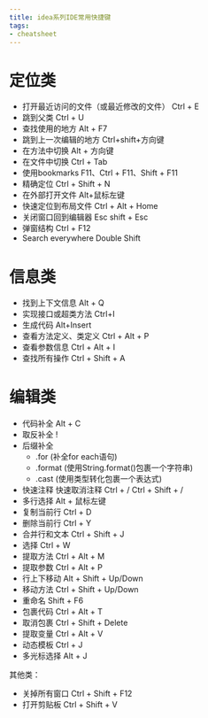 ```yaml
---
title: idea系列IDE常用快捷键
tags:
- cheatsheet
---
```


# 定位类

*	打开最近访问的文件（或最近修改的文件）
	Ctrl + E
*	跳到父类
	Ctrl + U
*	查找使用的地方
	Alt + F7
*	跳到上一次编辑的地方
	Ctrl+shift+方向键
*	在方法中切换
	Alt + 方向键
*	在文件中切换
	Ctrl + Tab
*	使用bookmarks
	F11、Ctrl + F11、Shift + F11
*	精确定位
	Ctrl + Shift + N
*	在外部打开文件
	Alt+鼠标左键
*	快速定位到布局文件
	Ctrl + Alt + Home
*	关闭窗口回到编辑器
	Esc shift + Esc
*	弹窗结构	Ctrl + F12			
*	Search everywhere  	Double Shift

# 信息类

*	找到上下文信息
	Alt + Q
*	实现接口或超类方法
	Ctrl+I
* 	生成代码
	Alt+Insert
*	查看方法定义、类定义
	Ctrl + Alt +  P
*	查看参数信息
	Ctrl + Alt + I
*	查找所有操作
	Ctrl + Shift + A

# 编辑类

*	代码补全 Alt + C
*	取反补全 !
*	后缀补全
	*	.for (补全for each语句)
	*	.format (使用String.format()包裹一个字符串)
	*	.cast (使用类型转化包裹一个表达式)
*	快速注释 快速取消注释  Ctrl + / Ctrl + Shift + /
*	多行选择 Alt + 鼠标左键
*	复制当前行 Ctrl + D
*	删除当前行 Ctrl + Y
*   合并行和文本 Ctrl + Shift + J
*	选择	Ctrl + W
*	提取方法 Ctrl + Alt + M
*   提取参数 Ctrl + Alt + P
*	行上下移动 Alt + Shift + Up/Down
*	移动方法 Ctrl + Shift + Up/Down
*	重命名 Shift + F6
*	包裹代码 Ctrl + Alt + T
*	取消包裹 Ctrl + Shift + Delete
*	提取变量 Ctrl + Alt + V
*   动态模板 Ctrl + J
*	多光标选择 Alt + J

其他类：
*	关掉所有窗口 Ctrl + Shift  + F12
* 打开剪贴板 Ctrl + Shift + V